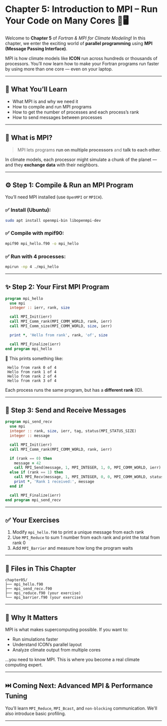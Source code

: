 # Chapter 5: Introduction to MPI – Run Your Code on Many Cores 🧵🖥️

Welcome to **Chapter 5** of *Fortran & MPI for Climate Modeling*! In this chapter, we enter the exciting world of **parallel programming** using **MPI (Message Passing Interface)**.

MPI is how climate models like **ICON** run across hundreds or thousands of processors. You’ll now learn how to make your Fortran programs run faster by using more than one core — even on your laptop.

---

## 🎯 What You’ll Learn

* What MPI is and why we need it
* How to compile and run MPI programs
* How to get the number of processes and each process’s rank
* How to send messages between processes

---

## 🧠 What is MPI?

> MPI lets programs **run on multiple processors** and **talk to each other**.

In climate models, each processor might simulate a chunk of the planet — and they **exchange data** with their neighbors.

---

## ⚙️ Step 1: Compile & Run an MPI Program

You’ll need MPI installed (use `OpenMPI` or `MPICH`).

### ✅ Install (Ubuntu):

```bash
sudo apt install openmpi-bin libopenmpi-dev
```

### ✅ Compile with mpif90:

```bash
mpif90 mpi_hello.f90 -o mpi_hello
```

### ✅ Run with 4 processes:

```bash
mpirun -np 4 ./mpi_hello
```

---

## ✨ Step 2: Your First MPI Program

```fortran
program mpi_hello
  use mpi
  integer :: ierr, rank, size

  call MPI_Init(ierr)
  call MPI_Comm_rank(MPI_COMM_WORLD, rank, ierr)
  call MPI_Comm_size(MPI_COMM_WORLD, size, ierr)

  print *, 'Hello from rank', rank, 'of', size

  call MPI_Finalize(ierr)
end program mpi_hello
```

🧪 This prints something like:

```
 Hello from rank 0 of 4
 Hello from rank 1 of 4
 Hello from rank 2 of 4
 Hello from rank 3 of 4
```

Each process runs the same program, but has a **different rank** (ID).

---

## 📨 Step 3: Send and Receive Messages

```fortran
program mpi_send_recv
  use mpi
  integer :: rank, size, ierr, tag, status(MPI_STATUS_SIZE)
  integer :: message

  call MPI_Init(ierr)
  call MPI_Comm_rank(MPI_COMM_WORLD, rank, ierr)

  if (rank == 0) then
    message = 42
    call MPI_Send(message, 1, MPI_INTEGER, 1, 0, MPI_COMM_WORLD, ierr)
  else if (rank == 1) then
    call MPI_Recv(message, 1, MPI_INTEGER, 0, 0, MPI_COMM_WORLD, status, ierr)
    print *, 'Rank 1 received:', message
  end if

  call MPI_Finalize(ierr)
end program mpi_send_recv
```

---

## ✅ Your Exercises

1. Modify `mpi_hello.f90` to print a unique message from each rank
2. Use `MPI_Reduce` to sum 1 number from each rank and print the total from rank 0
3. Add `MPI_Barrier` and measure how long the program waits

---

## 📁 Files in This Chapter

```
chapter05/
├── mpi_hello.f90
├── mpi_send_recv.f90
├── mpi_reduce.f90 (your exercise)
└── mpi_barrier.f90 (your exercise)
```

---

## 🧠 Why It Matters

MPI is what makes supercomputing possible. If you want to:

* Run simulations faster
* Understand ICON’s parallel layout
* Analyze climate output from multiple cores

...you need to know MPI. This is where you become a real climate computing expert.

---

## ⏭️ Coming Next: Advanced MPI & Performance Tuning

You’ll learn `MPI_Reduce`, `MPI_Bcast`, and `non-blocking` communication. We'll also introduce basic profiling.

---
